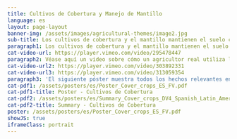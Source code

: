 ```yaml
---
title: Cultivos de Cobertura y Manejo de Mantillo
language: es
layout: page-layout
banner-img: /assets/images/agricultural-themes/image2.jpg
sub-title: Los cultivos de cobertura y el mantillo mantienen el suelo cubierto y, por lo tanto, lo mantienen húmedo y fértil. También evitan la erosión y como cultivos de cobertura leguminosos alimentan su suelo con nitrógeno adicional.
paragraph1: Los cultivos de cobertura y el mantillo mantienen el suelo cubierto y, por lo tanto, lo mantienen húmedo y fértil. También evitan la erosión y como cultivos de cobertura leguminosos alimentan su suelo con nitrógeno adicional.
cat-video-url: https://player.vimeo.com/video/295478447
paragraph2: Véase aquí un video sobre cómo un agricultor real utiliza los cultivos de cobertura y el manejo de mantillo para mejorar la fertilidad del suelo y la protección de sus tierras de cultivo.
cat-video-url2: https://player.vimeo.com/video/303892331
cat-video-url3: https://player.vimeo.com/video/313059354
paragraph3: 'El siguiente póster muestra todos los hechos relevantes en detalle. Véase aquí:'
cat-pdf1: /assets/posters/es/Poster_Cover_crops_ES_FV.pdf
cat-pdf1-title: Poster - Cultivos de Cobertura
cat-pdf2: /assets/posters/es/Summary_Cover_crops_DV4_Spanish_Latin_America_Updated.pdf
cat-pdf2-title: Summary - Cultivos de Cobertura
poster: /assets/posters/es/Poster_Cover_crops_ES_FV.pdf
showJS: true
iframeClass: portrait
---
```

